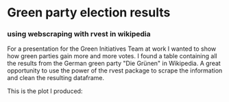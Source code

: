 # Green party election results
### using webscraping with rvest in wikipedia

For a presentation for the Green Initiatives Team at work I wanted to show how green parties gain more and more votes. I found a table containing all the results from the German green party "Die Grünen" in Wikipedia. A great opportunity to use the power of the rvest package to scrape the information and clean the resulting dataframe.

This is the plot I produced:
